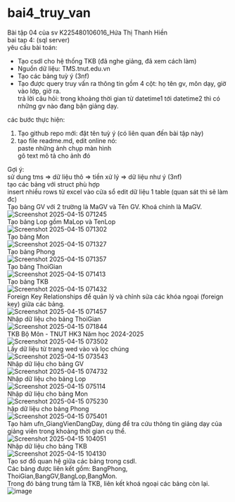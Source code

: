 # bai4_truy_van  
Bài tập 04 của sv K225480106016_Hứa Thị Thanh Hiền  
bai tap 4: (sql server)  
yêu cầu bài toán:  
 - Tạo csdl cho hệ thống TKB (đã nghe giảng, đã xem cách làm)  
 - Nguồn dữ liệu: TMS.tnut.edu.vn  
 - Tạo các bảng tuỳ ý (3nf)  
 - Tạo được query truy vấn ra thông tin gồm 4 cột: họ tên gv, môn dạy, giờ vào lớp, giờ ra.  
   trả lời câu hỏi: trong khoảng thời gian từ datetime1 tới datetime2 thì có những gv nào đang bận giảng dạy.  

các bước thực hiện:  
1. Tạo github repo mới: đặt tên tuỳ ý (có liên quan đến bài tập này)  
2. tạo file readme.md, edit online nó:  
   paste những ảnh chụp màn hình  
   gõ text mô tả cho ảnh đó  

Gợi ý:  
  sử dung tms => dữ liệu thô => tiền xử lý => dữ liệu như ý (3nf)  
  tạo các bảng với struct phù hợp  
  insert nhiều rows từ excel vào cửa sổ edit dữ liệu 1 table (quan sát thì sẽ làm đc)      
Tạo bảng GV với 2 trường là MaGV và Tên GV. Khoá chính là MaGV.  
![Screenshot 2025-04-15 071245](https://github.com/user-attachments/assets/962227ee-b947-4538-86dd-e8d7480781a5)  
Tạo bảng Lop gồm MaLop và TenLop  
![Screenshot 2025-04-15 071302](https://github.com/user-attachments/assets/b69dbc55-75b7-48bf-b3d6-a411da54cc20)   
Tạo bảng Mon  
![Screenshot 2025-04-15 071327](https://github.com/user-attachments/assets/30b65a6c-eaaf-4414-b2ab-5b01f1d34238)  
Tạo bảng Phong  
![Screenshot 2025-04-15 071357](https://github.com/user-attachments/assets/83a09b93-49ba-4b4f-9455-78972213d7df)  
Tạo bảng ThoiGian  
![Screenshot 2025-04-15 071413](https://github.com/user-attachments/assets/34392244-78c3-4ecb-bda5-7cbf69844183)  
Tạo bảng TKB  
![Screenshot 2025-04-15 071432](https://github.com/user-attachments/assets/9253d74a-767e-42c3-a414-70684f59dfdb)  
Foreign Key Relationships để quản lý và chỉnh sửa các khóa ngoại (foreign key) giữa các bảng.  
![Screenshot 2025-04-15 071457](https://github.com/user-attachments/assets/f083daec-3c06-44fd-8c35-b4985b2bba0f)   
Nhập dữ liệu cho bảng ThoiGian  
![Screenshot 2025-04-15 071844](https://github.com/user-attachments/assets/a9ca804d-df98-4025-bfdc-0c7fda923890)  
TKB Bộ Môn - TNUT HK3 Năm học 2024-2025  
![Screenshot 2025-04-15 073502](https://github.com/user-attachments/assets/52677583-c104-447e-9a1c-f2bce298f73e)  
Lấy dữ liệu từ trang wed vào và lọc chúng  
![Screenshot 2025-04-15 073543](https://github.com/user-attachments/assets/9d0cefe5-e0a1-490c-8d32-597bc6c5ed63)  
Nhập dữ liệu cho bảng GV  
![Screenshot 2025-04-15 074732](https://github.com/user-attachments/assets/9004a95b-9148-490e-bfc2-d60edc46fec7)  
Nhập dữ liệu cho bảng Lop  
![Screenshot 2025-04-15 075114](https://github.com/user-attachments/assets/47bfb4e5-1f63-4fc5-90c4-992f76967f6f)  
Nhập dữ liệu cho bảng Mon  
![Screenshot 2025-04-15 075230](https://github.com/user-attachments/assets/c3aca70e-2cc4-42e1-8001-73e0ac32f16b)  
hập dữ liệu cho bảng Phong  
![Screenshot 2025-04-15 075401](https://github.com/user-attachments/assets/4b74d2ec-dbe2-41d3-8eb7-8bc9b92bdfdc)  
Tạo hàm ufn_GiangVienDangDay, dùng để tra cứu thông tin giảng dạy của giảng viên trong khoảng thời gian cụ thể.  
 ![Screenshot 2025-04-15 104051](https://github.com/user-attachments/assets/c0d7f1b5-495c-492f-b4f8-4e8e6d802cf0)  
Nhập dữ liệu cho bảng TKB  
![Screenshot 2025-04-15 104130](https://github.com/user-attachments/assets/d0899e92-dffb-4442-9b75-babc8556c095)  
Tạo sơ đồ quan hệ giữa các bảng trong csdl.  
Các bảng được liên kết gồm: BangPhong, ThoiGian,BangGV,BangLop,BangMon.   
Trong đó bảng trung tâm là TKB, liên kết khoá ngoại các bảng còn lại.  
![image](https://github.com/user-attachments/assets/d871a9f5-f48e-48f5-9aa4-caa989e57fda)  




